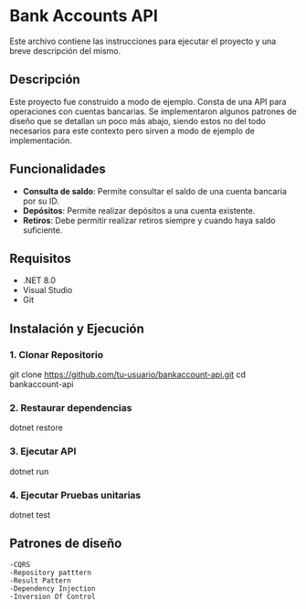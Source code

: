﻿# Bank Accounts API

Este archivo contiene las instrucciones para ejecutar el proyecto y una breve descripción del mismo.


## Descripción
Este proyecto fue construido a modo de ejemplo.
Consta de una API para operaciones con cuentas bancarias. Se implementaron algunos patrones de diseño que se detallan un poco más abajo,
siendo estos no del todo necesarios para este contexto pero sirven a modo de ejemplo de implementación.

## Funcionalidades
- **Consulta de saldo**: Permite consultar el saldo de una cuenta bancaria por su ID.
- **Depósitos**: Permite realizar depósitos a una cuenta existente.
- **Retiros**: Debe permitir realizar retiros siempre y cuando haya saldo
suficiente.

## Requisitos
- .NET 8.0 
- Visual Studio
- Git

## Instalación y Ejecución
### 1. Clonar Repositorio
git clone https://github.com/tu-usuario/bankaccount-api.git
cd bankaccount-api

### 2. Restaurar dependencias
dotnet restore

### 3. Ejecutar API
dotnet run


### 4. Ejecutar Pruebas unitarias
dotnet test
	

## Patrones de diseño
    -CQRS
	-Repository patttern
	-Result Pattern
	-Dependency Injection
	-Inversion Of Control



